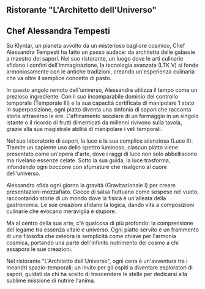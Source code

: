## Ristorante "L'Architetto dell'Universo"

## Chef Alessandra Tempesti

Su Klyntar, un pianeta avvolto da un misterioso bagliore cosmico, Chef Alessandra Tempesti ha fatto un passo audace: da architetta delle galassie a maestro dei sapori. Nel suo ristorante, un luogo dove le arti culinarie sfidano i confini dell'immaginazione, la tecnologia avanzata (LTK V) si fonde armoniosamente con le antiche tradizioni, creando un'esperienza culinaria che va oltre il semplice concetto di pasto.

In questo angolo remoto dell'universo, Alessandra utilizza il tempo come un prezioso ingrediente. Con il suo incomparabile dominio del controllo temporale (Temporale III) e la sua capacità certificata di manipolare 1 stato in superposizione, ogni piatto diventa una sinfonia di sapori che racconta storie attraverso le ere. L'affinamento secolare di un formaggio in un singolo istante o il ricordo di frutti dimenticati da millenni rivivono sulla tavola, grazie alla sua magistrale abilità di manipolare i veli temporali.

Nel suo laboratorio di sapori, la luce è la sua complice silenziosa (Luce II). Tramite un sapiente uso dello spettro luminoso, ciascun piatto viene presentato come un'opera d'arte, dove i raggi di luce non solo abbelliscono ma rivelano essenze celate. Sotto la sua guida, la luce trasforma, infondendo ogni boccone con sfumature che risalgono al cuore dell'universo.

Alessandra sfida ogni giorno la gravità (Gravitazionale I) per creare presentazioni mozzafiato. Gocce di salsa fluttuano come sospese nel vuoto, raccontando storie di un mondo dove la fisica è un'alleata della gastronomia. Le sue creazioni sfidano la logica, dando vita a composizioni culinarie che evocano meraviglia e stupore.

Ma al centro della sua arte, c'è qualcosa di più profondo: la comprensione del legame tra essenza vitale e universo. Ogni piatto servito è un frammento di una filosofia che celebra la semplicità come chiave per l'armonia cosmica, portando una parte dell'infinito nutrimento del cosmo a chi assapora le sue creazioni.

Nel ristorante "L'Architetto dell'Universo", ogni cena è un'avventura tra i meandri spazio-temporali; un invito per gli ospiti a diventare esploratori di sapori, guidati da chi ha scelto di trascendere le stelle per dedicarsi alla sublime missione di nutrire l'anima.

